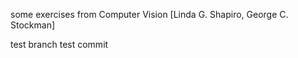 some exercises from Computer Vision [Linda G. Shapiro, George C. Stockman]



test branch test commit
